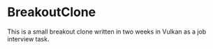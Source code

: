# BreakoutClone
This is a small breakout clone written in two weeks in Vulkan as a job interview task.
